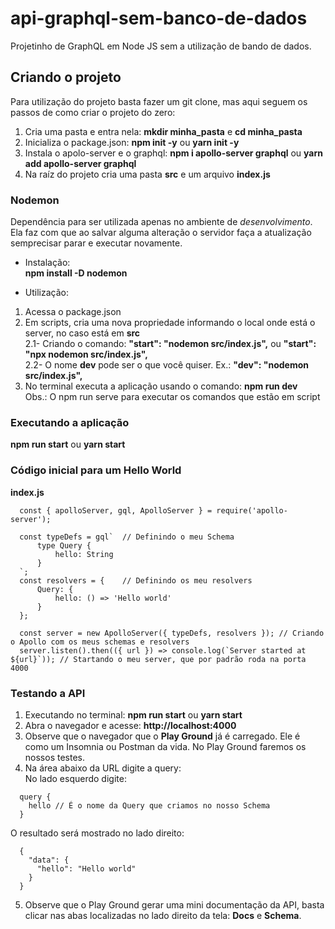 # api-graphql-sem-banco-de-dados
Projetinho de GraphQL em Node JS sem a utilização de bando de dados.  

## Criando o projeto
Para utilização do projeto basta fazer um git clone, mas aqui seguem os passos de como criar o projeto do zero: 
1) Cria uma pasta e entra nela: **mkdir minha_pasta** e **cd minha_pasta**
2) Inicializa o package.json: **npm init -y** ou **yarn init -y**
3) Instala o apolo-server e o graphql: **npm i apollo-server graphql** ou **yarn add apollo-server graphql**
4) Na raíz do projeto cria uma pasta **src** e um arquivo **index.js**

### Nodemon  
Dependência para ser utilizada apenas no ambiente de *desenvolvimento*.  
Ela faz com que ao salvar alguma alteração o servidor faça a atualização semprecisar parar e executar novamente.  
- Instalação:  
**npm install -D nodemon**  

- Utilização:  
1) Acessa o package.json  
2) Em scripts, cria uma nova propriedade informando o local onde está o server, no caso está em **src**  
  2.1- Criando o comando: **"start": "nodemon src/index.js",** ou **"start": "npx nodemon src/index.js",**  
  2.2- O nome **dev** pode ser o que você quiser. Ex.: **"dev": "nodemon src/index.js",**   
3) No terminal executa a aplicação usando o comando: **npm run dev**  
Obs.: O npm run serve para executar os comandos que estão em script  

### Executando a aplicação
**npm run start** ou **yarn start**

### Código inicial para um Hello World
**index.js**  
```
  const { apolloServer, gql, ApolloServer } = require('apollo-server');

  const typeDefs = gql`  // Definindo o meu Schema
      type Query {
          hello: String
      }
  `;
  const resolvers = {    // Definindo os meu resolvers
      Query: {
          hello: () => 'Hello world'
      }
  };

  const server = new ApolloServer({ typeDefs, resolvers }); // Criando o Apollo com os meus schemas e resolvers
  server.listen().then(({ url }) => console.log(`Server started at ${url}`)); // Startando o meu server, que por padrão roda na porta 4000
```

### Testando a API
1) Executando no terminal: **npm run start** ou **yarn start**  
2) Abra o navegador e acesse: **http://localhost:4000**  
3) Observe que o navegador que o **Play Ground** já é carregado. Ele é como um Insomnia ou Postman da vida. No Play Ground faremos os nossos testes. 
4) Na área abaixo da URL digite a query:  
No lado esquerdo digite:  
```
  query {
    hello // É o nome da Query que criamos no nosso Schema
  }
```
O resultado será mostrado no lado direito:  
```
  {
    "data": {
      "hello": "Hello world"
    }
  }
```

5) Observe que o Play Ground gerar uma mini documentação da API, basta clicar nas abas localizadas no lado direito da tela: **Docs** e **Schema**.  




